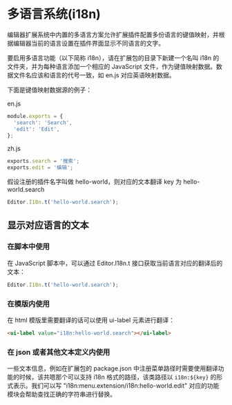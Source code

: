 # 多语言系统(i18n)

编辑器扩展系统中内置的多语言方案允许扩展插件配置多份语言的键值映射，并根据编辑器当前的语言设置在插件界面显示不同语言的文字。

要启用多语言功能（以下简称 i18n），请在扩展包的目录下新建一个名叫 i18n 的文件夹，并为每种语言添加一个相应的 JavaScript 文件，作为键值映射数据。数据文件名应该和语言的代号一致，如 en.js 对应英语映射数据。

下面是键值映射数据源的例子：

en.js

```javascript
module.exports = {
  'search': 'Search',
  'edit': 'Edit',
};
```

zh.js

```javascript
exports.search = '搜索';
exports.edit = '编辑';
```

假设注册的插件名字叫做 hello-world，则对应的文本翻译 key 为 hello-world.search

```javascript
Editor.I18n.t('hello-world.search');
```

## 显示对应语言的文本

### 在脚本中使用

在 JavaScript 脚本中，可以通过 Editor.I18n.t 接口获取当前语言对应的翻译后的文本：

```javascript
Editor.I18n.t('hello-world.search');
```

### 在模版内使用

在 html 模版里需要翻译的话可以使用 ui-label 元素进行翻译：

```html
<ui-label value="i18n:hello-world.search"></ui-label>
```

### 在 json 或者其他文本定义内使用

一些文本信息，例如在扩展包的 package.json 中注册菜单路径时需要使用翻译功能的时候，该共嗯那个可以支持 i18n 格式的路径，该类路径以 `i18n:${key}` 的形式表示。我们可以写 "i18n:menu.extension/i18n:hello-world.edit" 对应的功能模块会帮助查找正确的字符串进行替换。

